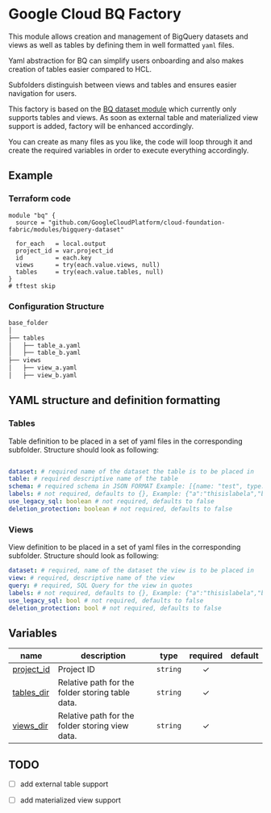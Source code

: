 # Google Cloud BQ Factory

This module allows creation and management of BigQuery datasets and views as well as tables by defining them in well formatted `yaml` files.

Yaml abstraction for BQ can simplify users onboarding and also makes creation of tables easier compared to HCL.

Subfolders distinguish between views and tables and ensures easier navigation for users.

This factory is based on the [BQ dataset module](https://github.com/GoogleCloudPlatform/cloud-foundation-fabric/tree/master/modules/bigquery-dataset) which currently only supports tables and views. As soon as external table and materialized view support is added, factory will be enhanced accordingly.

You can create as many files as you like, the code will loop through it and create the required variables in order to execute everything accordingly.

## Example

### Terraform code

```hcl
module "bq" {
  source = "github.com/GoogleCloudPlatform/cloud-foundation-fabric/modules/bigquery-dataset"

  for_each   = local.output
  project_id = var.project_id
  id         = each.key
  views      = try(each.value.views, null)
  tables     = try(each.value.tables, null)
}
# tftest skip
```

### Configuration Structure

```bash
base_folder
│
├── tables
│   ├── table_a.yaml
│   ├── table_b.yaml
├── views
│   ├── view_a.yaml
│   ├── view_b.yaml
```

## YAML structure and definition formatting

### Tables

Table definition to be placed in a set of yaml files in the corresponding subfolder. Structure should look as following:

```yaml

dataset: # required name of the dataset the table is to be placed in
table: # required descriptive name of the table
schema: # required schema in JSON FORMAT Example: [{name: "test", type: "STRING"},{name: "test2", type: "INT64"}]
labels: # not required, defaults to {}, Example: {"a":"thisislabela","b":"thisislabelb"}
use_legacy_sql: boolean # not required, defaults to false
deletion_protection: boolean # not required, defaults to false
```

### Views
View definition to be placed in a set of yaml files in the corresponding subfolder. Structure should look as following:

```yaml
dataset: # required, name of the dataset the view is to be placed in
view: # required, descriptive name of the view
query: # required, SQL Query for the view in quotes
labels: # not required, defaults to {}, Example: {"a":"thisislabela","b":"thisislabelb"}
use_legacy_sql: bool # not required, defaults to false
deletion_protection: bool # not required, defaults to false
```

<!-- BEGIN TFDOC -->

## Variables

| name | description | type | required | default |
|---|---|:---:|:---:|:---:|
| [project_id](variables.tf#L27) | Project ID | <code>string</code> | ✓ |  |
| [tables_dir](variables.tf#L22) | Relative path for the folder storing table data. | <code>string</code> | ✓ |  |
| [views_dir](variables.tf#L17) | Relative path for the folder storing view data. | <code>string</code> | ✓ |  |

<!-- END TFDOC -->


## TODO

- [ ] add external table support
- [ ] add materialized view support

